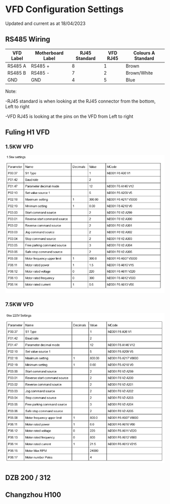 # VFD Configuration Settings
Updated and current as at 18/04/2023

## RS485 Wiring 

|VFD Label | Motherboard Label |RJ45 Standard|VFD RJ45| Colours A Standard|
|-|-|-|-|-|
|RS485 A | RS485 +| 8 | 1 | Brown |
|RS485 B | RS485 -| 7 | 2 | Brown/White |
|GND | GND | 4 | 5| Blue |

Note:

-RJ45 standard is when looking at the RJ45 connector from the bottom, Left to right

-VFD RJ45 is looking at the pins on the VFD from Left to right

## Fuling H1 VFD 

### 1.5KW VFD

![image](images\Fuling-H1-VFD-1KW5.png)

### 7.5KW VFD

![image](images\Fuling-H1-VFD-7KW5.png)

## DZB 200 / 312

## Changzhou H100